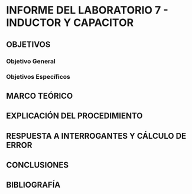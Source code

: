 # INFORME DEL LABORATORIO 7 - INDUCTOR Y CAPACITOR 

## OBJETIVOS

### Objetivo General
### Objetivos Específicos

## MARCO TEÓRICO 



## EXPLICACIÓN DEL PROCEDIMIENTO

## RESPUESTA A INTERROGANTES Y CÁLCULO DE ERROR


## CONCLUSIONES

## BIBLIOGRAFÍA




















